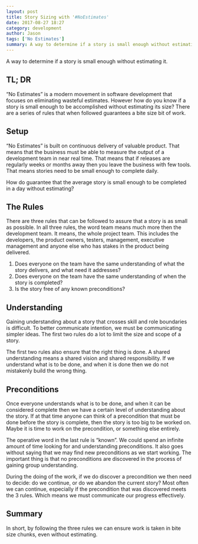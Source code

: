 ```yaml
---
layout: post
title: Story Sizing with '#NoEstimates'
date: 2017-08-27 18:27
category: development
author: Jason
tags: ['No Estimates']
summary: A way to determine if a story is small enough without estimating it.
---
```


A way to determine if a story is small enough without estimating it.

## TL; DR

“No Estimates” is a modern movement in software development that focuses on eliminating wasteful estimates. However how do you know if a story is small enough to be accomplished without estimating its size? There are a series of rules that when followed guarantees a bite size bit of work.

## Setup

“No Estimates” is built on continuous delivery of valuable product. That means that the business must be able to measure the output of a development team in near real time. That means that if releases are regularly weeks or months away then you leave the business with few tools. That means stories need to be small enough to complete daily.

How do guarantee that the average story is small enough to be completed in a day without estimating?

## The Rules

There are three rules that can be followed to assure that a story is as small as possible. In all three rules, the word team means much more then the development team. It means, the whole project team. This includes the developers, the product owners, testers, management, executive management and anyone else who has stakes in the product being delivered.

1.	Does everyone on the team have the same understanding of what the story delivers, and what need it addresses?
2.	Does everyone on the team have the same understanding of when the story is completed?
3.	Is the story free of any known preconditions?

## Understanding

Gaining understanding about a story that crosses skill and role boundaries is difficult. To better communicate intention, we must be communicating simpler ideas. The first two rules do a lot to limit the size and scope of a story.

The first two rules also ensure that the right thing is done. A shared understanding means a shared vision and shared responsibility. If we understand what is to be done, and when it is done then we do not mistakenly build the wrong thing.

## Preconditions

Once everyone understands what is to be done, and when it can be considered complete then we have a certain level of understanding about the story. If at that time anyone can think of a precondition that must be done before the story is complete, then the story is too big to be worked on. Maybe it is time to work on the precondition, or something else entirely.

The operative word in the last rule is “known”. We could spend an infinite amount of time looking for and understanding preconditions. It also goes without saying that we may find new preconditions as we start working. The important thing is that no preconditions are discovered in the process of gaining group understanding.

During the doing of the work, if we do discover a precondition we then need to decide: do we continue, or do we abandon the current story? Most often we can continue, especially if the precondition that was discovered meets the 3 rules. Which means we must communicate our progress effectively.

## Summary

In short, by following the three rules we can ensure work is taken in bite size chunks, even without estimating.
